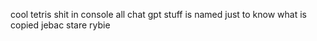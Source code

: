 cool tetris shit in console
all chat gpt stuff is named just to know what is copied 
jebac stare rybie 
